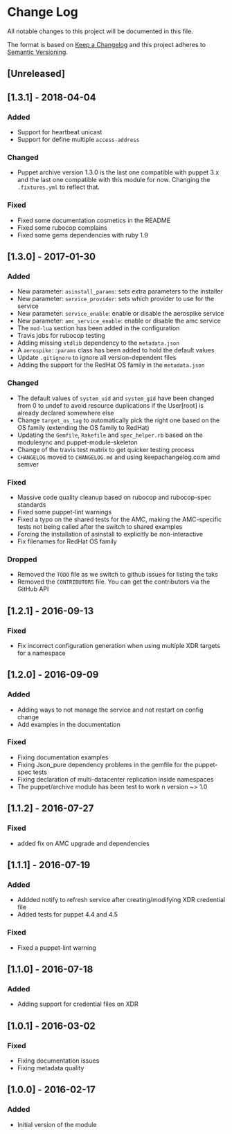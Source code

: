 # Change Log
All notable changes to this project will be documented in this file.

The format is based on [Keep a Changelog](http://keepachangelog.com/)
and this project adheres to [Semantic Versioning](http://semver.org/).

## [Unreleased]

## [1.3.1] - 2018-04-04
### Added
- Support for heartbeat unicast
- Support for define multiple `access-address`

### Changed
- Puppet archive version 1.3.0 is the last one compatible with puppet 3.x and
  the last one compatible with this module for now. Changing the `.fixtures.yml`
  to reflect that.

### Fixed
- Fixed some documentation cosmetics in the README
- Fixed some rubocop complains
- Fixed some gems dependencies with ruby 1.9

## [1.3.0] - 2017-01-30
### Added
- New parameter: `asinstall_params`: sets extra parameters to the installer
- New parameter: `service_provider`: sets which provider to use for the service
- New parameter: `service_enable`: enable or disable the aerospike service
- New parameter: `amc_service_enable`: enable or disable the amc service
- The `mod-lua` section has been added in the configuration
- Travis jobs for rubocop testing
- Adding missing `stdlib` dependency to the `metadata.json`
- A `aerospike::params` class has been added to hold the default values
- Update `.gitignore` to ignore all version-dependent files
- Adding the support for the RedHat OS family in the `metadata.json`

### Changed
- The default values of `system_uid` and `system_gid` have been changed from 0
  to undef to avoid resource duplications if the User[root] is already declared
  somewhere else
- Change `target_os_tag` to automatically pick the right one based on the OS
  family (extending the OS family to RedHat)
- Updating the `Gemfile`, `Rakefile` and `spec_helper.rb` based on the
  modulesync and puppet-module-skeleton
- Change of the travis test matrix to get quicker testing process
- `CHANGELOG` moved to `CHANGELOG.md` and using keepachangelog.com amd semver

### Fixed
- Massive code quality cleanup based on rubocop and rubocop-spec standards
- Fixed some puppet-lint warnings
- Fixed a typo on the shared tests for the AMC, making the AMC-specific tests
  not being called after the switch to shared examples
- Forcing the installation of asinstall to explicitly be non-interactive
- Fix filenames for RedHat OS family

### Dropped
- Removed the `TODO` file as we switch to github issues for listing the taks
- Removed the `CONTRIBUTORS` file. You can get the contributors via the GitHub API

## [1.2.1] - 2016-09-13
### Fixed
- Fix incorrect configuration generation when using multiple XDR targets for a namespace

## [1.2.0] - 2016-09-09
### Added
- Adding ways to not manage the service and not restart on config change
- Add examples in the documentation

### Fixed
- Fixing documentation examples
- Fixing Json_pure dependency problems in the gemfile for the puppet-spec tests
- Fixing declaration of multi-datacenter replication inside namespaces
- The puppet/archive module has been test to work n version ~> 1.0

## [1.1.2] - 2016-07-27
### Fixed
- added fix on AMC upgrade and dependencies

## [1.1.1] - 2016-07-19
### Added
- Addded notify to refresh service after creating/modifying XDR credential file
- Added tests for puppet 4.4 and 4.5

### Fixed
- Fixed a puppet-lint warning

## [1.1.0] - 2016-07-18
### Added
- Adding support for credential files on XDR

## [1.0.1] - 2016-03-02
### Fixed
- Fixing documentation issues
- Fixing metadata quality

## [1.0.0] - 2016-02-17
### Added
- Initial version of the module
